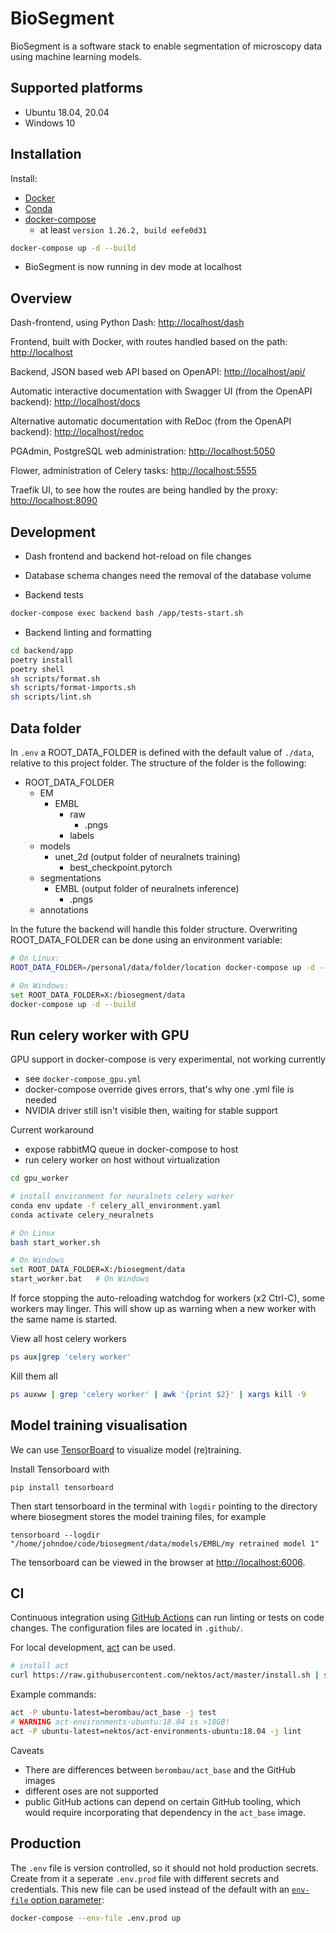 # BioSegment

BioSegment is a software stack to enable segmentation of microscopy data using machine learning models.

## Supported platforms

- Ubuntu 18.04, 20.04
- Windows 10

## Installation

Install:
- [Docker](https://docs.docker.com/get-docker/)
- [Conda](https://docs.conda.io/en/latest/miniconda.html)
- [docker-compose](https://docs.docker.com/compose/install/)
  - at least `version 1.26.2, build eefe0d31`
```bash
docker-compose up -d --build
```

- BioSegment is now running in dev mode at localhost

## Overview
Dash-frontend, using Python Dash: <http://localhost/dash>

Frontend, built with Docker, with routes handled based on the path: <http://localhost>

Backend, JSON based web API based on OpenAPI: <http://localhost/api/>

Automatic interactive documentation with Swagger UI (from the OpenAPI backend): <http://localhost/docs>

Alternative automatic documentation with ReDoc (from the OpenAPI backend): <http://localhost/redoc>

PGAdmin, PostgreSQL web administration: <http://localhost:5050>

Flower, administration of Celery tasks: <http://localhost:5555>

Traefik UI, to see how the routes are being handled by the proxy: <http://localhost:8090>

## Development
- Dash frontend and backend hot-reload on file changes
- Database schema changes need the removal of the database volume

- Backend tests
```bash
docker-compose exec backend bash /app/tests-start.sh
```

- Backend linting and formatting
```bash
cd backend/app
poetry install
poetry shell
sh scripts/format.sh
sh scripts/format-imports.sh
sh scripts/lint.sh
```

## Data folder
In `.env` a ROOT_DATA_FOLDER is defined with the default value of `./data`, relative to this project folder. The structure of the folder is the following:
- ROOT_DATA_FOLDER
  - EM
    - EMBL
      - raw
        - .pngs
      - labels
  - models
    - unet_2d (output folder of neuralnets training)
      - best_checkpoint.pytorch
  - segmentations
    - EMBL (output folder of neuralnets inference)
      - .pngs
  - annotations

In the future the backend will handle this folder structure.
Overwriting ROOT_DATA_FOLDER can be done using an environment variable:
```bash
# On Linux:
ROOT_DATA_FOLDER=/personal/data/folder/location docker-compose up -d --build

# On Windows:
set ROOT_DATA_FOLDER=X:/biosegment/data
docker-compose up -d --build
```

## Run celery worker with GPU

GPU support in docker-compose is very experimental, not working currently
- see `docker-compose_gpu.yml`
- docker-compose override gives errors, that's why one .yml file is needed
- NVIDIA driver still isn't visible then, waiting for stable support

Current workaround
- expose rabbitMQ queue in docker-compose to host
- run celery worker on host without virtualization

```bash
cd gpu_worker

# install environment for neuralnets celery worker
conda env update -f celery_all_environment.yaml
conda activate celery_neuralnets

# On Linux
bash start_worker.sh

# On Windows
set ROOT_DATA_FOLDER=X:/biosegment/data
start_worker.bat   # On Windows
```

If force stopping the auto-reloading watchdog for workers (x2 Ctrl-C), some workers may linger.
This will show up as warning when a new worker with the same name is started.

View all host celery workers
```bash
ps aux|grep 'celery worker'
```

Kill them all
```bash
ps auxww | grep 'celery worker' | awk '{print $2}' | xargs kill -9
```

## Model training visualisation

We can use [TensorBoard](https://www.tensorflow.org/tensorboard) to visualize model (re)training.

Install Tensorboard with

```pip install tensorboard```

Then start tensorboard in the terminal with `logdir` pointing to the directory where biosegment stores the model training files, for example

```tensorboard --logdir "/home/johndoe/code/biosegment/data/models/EMBL/my retrained model 1"```

The tensorboard can be viewed in the browser at <http://localhost:6006>.

## CI

Continuous integration using [GitHub Actions](https://docs.github.com/en/free-pro-team@latest/actions) can run linting or tests on code changes. The configuration files are located in `.github/`.

For local development, [act](https://github.com/nektos/act) can be used.

```bash
# install act
curl https://raw.githubusercontent.com/nektos/act/master/install.sh | sudo bash
```

Example commands:
```bash
act -P ubuntu-latest=berombau/act_base -j test
# WARNING act-environments-ubuntu:18.04 is >18GB!
act -P ubuntu-latest=nektos/act-environments-ubuntu:18.04 -j lint
```

Caveats
- There are differences between `berombau/act_base` and the GitHub images
- different oses are not supported
- public GitHub actions can depend on certain GitHub tooling, which would require incorporating that dependency in the `act_base` image.

## Production

The `.env` file is version controlled, so it should not hold production secrets. Create from it a seperate `.env.prod` file with different secrets and credentials. This new file can be used instead of the default with an [`env-file` option parameter](https://docs.docker.com/compose/environment-variables/):
```bash
docker-compose --env-file .env.prod up
```

